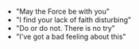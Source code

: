 - "May the Force be with you"
- "I find your lack of faith disturbing"
- "Do or do not. There is no try"
- "I've got a bad feeling about this"
